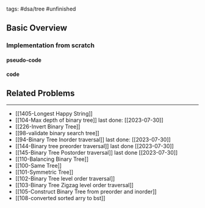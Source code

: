 tags: #dsa/tree #unfinished 
## Basic Overview

### Implementation from scratch
#### pseudo-code

#### code

## Related Problems
---
- [[1405-Longest Happy String]]
- [[104-Max depth of binary tree]] last done: [[2023-07-30]]
- [[226-Invert Binary Tree]]
- [[98-validate binary search tree]]
- [[94-Binary Tree Inorder traversal]] last done: [[2023-07-30]]
- [[144-Binary tree preorder traversal]] last done [[2023-07-30]]
- [[145-Binary Tree Postorder traversal]] last done [[2023-07-30]]
- [[110-Balancing Binary Tree]]
- [[100-Same Tree]]
- [[101-Symmetric Tree]]
- [[102-Binary Tree level order traversal]]
- [[103-Binary Tree Zigzag level order traversal]]
- [[105-Construct Binary Tree from preorder and inorder]]
- [[108-converted sorted arry to bst]]
